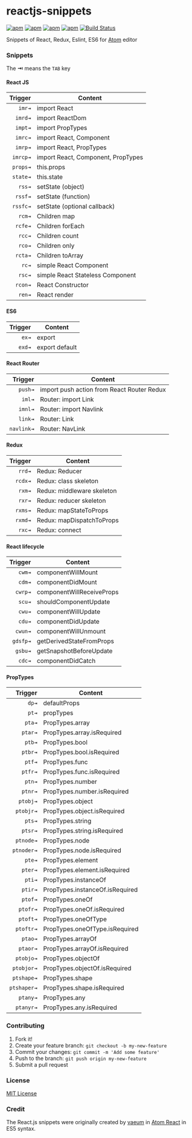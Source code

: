 # reactjs-snippets

[![apm](https://img.shields.io/apm/v/reactjs-snippets.svg)](https://atom.io/packages/reactjs-snippets)
[![apm](https://img.shields.io/apm/dm/reactjs-snippets.svg)](https://atom.io/packages/reactjs-snippets)
[![apm](https://img.shields.io/apm/l/reactjs-snippets.svg)](https://atom.io/packages/reactjs-snippets)
[![apm](https://img.shields.io/badge/edit-prose.io-blue.svg)](http://prose.io/#vaeum/reactjs-snippets)
[![Build Status](https://travis-ci.org/vaeum/atom-reactjs-snippets.svg?branch=master)](https://travis-ci.org/vaeum/atom-reactjs-snippets)

Snippets of React, Redux, Eslint, ES6 for [Atom](https://atom.io/) editor

### Snippets

The **⇥** means the `TAB` key

#### React JS

|  Trigger | Content                            |
| -------: | ---------------------------------- |
|   `imr⇥` | import React                       |
|  `imrd⇥` | import ReactDom                    |
|  `impt⇥` | import PropTypes                   |
|  `imrc⇥` | import React, Component            |
|  `imrp⇥` | import React, PropTypes            |
| `imrcp⇥` | import React, Component, PropTypes |
| `props⇥` | this.props                         |
| `state⇥` | this.state                         |
|   `rss⇥` | setState (object)                  |
|  `rssf⇥` | setState (function)                |
| `rssfc⇥` | setState (optional callback)       |
|   `rcm⇥` | Children map                       |
|  `rcfe⇥` | Children forEach                   |
|   `rcc⇥` | Children count                     |
|   `rco⇥` | Children only                      |
|  `rcta⇥` | Children toArray                   |
|    `rc⇥` | simple React Component             |
|   `rsc⇥` | simple React Stateless Component   |
|  `rcon⇥` | React Constructor                  |
|   `ren⇥` | React render                       |

#### ES6

| Trigger | Content        |
| ------: | -------------- |
|   `ex⇥` | export         |
|  `exd⇥` | export default |

#### React Router

|    Trigger | Content                                    |
| ---------: | ------------------------------------------ |
|    `push⇥` | import push action from React Router Redux |
|     `iml⇥` | Router: import Link                        |
|    `imnl⇥` | Router: import Navlink                     |
|    `link⇥` | Router: Link                               |
| `navlink⇥` | Router: NavLink                            |

#### Redux

| Trigger | Content                    |
| ------: | -------------------------- |
|  `rrd⇥` | Redux: Reducer             |
| `rcdx⇥` | Redux: class skeleton      |
|  `rxm⇥` | Redux: middleware skeleton |
|  `rxr⇥` | Redux: reducer skeleton    |
| `rxms⇥` | Redux: mapStateToProps     |
| `rxmd⇥` | Redux: mapDispatchToProps  |
|  `rxc⇥` | Redux: connect             |

#### React lifecycle

|  Trigger | Content                   |
| -------: | ------------------------- |
|   `cwm⇥` | componentWillMount        |
|   `cdm⇥` | componentDidMount         |
|  `cwrp⇥` | componentWillReceiveProps |
|   `scu⇥` | shouldComponentUpdate     |
|   `cwu⇥` | componentWillUpdate       |
|   `cdu⇥` | componentDidUpdate        |
|  `cwun⇥` | componentWillUnmount      |
| `gdsfp⇥` | getDerivedStateFromProps  |
|  `gsbu⇥` | getSnapshotBeforeUpdate   |
|   `cdc⇥` | componentDidCatch         |

#### PropTypes

|     Trigger | Content                         |
| ----------: | ------------------------------- |
|       `dp⇥` | defaultProps                    |
|       `pt⇥` | propTypes                       |
|      `pta⇥` | PropTypes.array                 |
|     `ptar⇥` | PropTypes.array.isRequired      |
|      `ptb⇥` | PropTypes.bool                  |
|     `ptbr⇥` | PropTypes.bool.isRequired       |
|      `ptf⇥` | PropTypes.func                  |
|     `ptfr⇥` | PropTypes.func.isRequired       |
|      `ptn⇥` | PropTypes.number                |
|     `ptnr⇥` | PropTypes.number.isRequired     |
|    `ptobj⇥` | PropTypes.object                |
|   `ptobjr⇥` | PropTypes.object.isRequired     |
|      `pts⇥` | PropTypes.string                |
|     `ptsr⇥` | PropTypes.string.isRequired     |
|   `ptnode⇥` | PropTypes.node                  |
|  `ptnoder⇥` | PropTypes.node.isRequired       |
|      `pte⇥` | PropTypes.element               |
|     `pter⇥` | PropTypes.element.isRequired    |
|      `pti⇥` | PropTypes.instanceOf            |
|     `ptir⇥` | PropTypes.instanceOf.isRequired |
|     `ptof⇥` | PropTypes.oneOf                 |
|    `ptofr⇥` | PropTypes.oneOf.isRequired      |
|    `ptoft⇥` | PropTypes.oneOfType             |
|   `ptoftr⇥` | PropTypes.oneOfType.isRequired  |
|     `ptao⇥` | PropTypes.arrayOf               |
|    `ptaor⇥` | PropTypes.arrayOf.isRequired    |
|   `ptobjo⇥` | PropTypes.objectOf              |
|  `ptobjor⇥` | PropTypes.objectOf.isRequired   |
|  `ptshape⇥` | PropTypes.shape                 |
| `ptshaper⇥` | PropTypes.shape.isRequired      |
|    `ptany⇥` | PropTypes.any                   |
|   `ptanyr⇥` | PropTypes.any.isRequired        |

### Contributing

1.  Fork it!
2.  Create your feature branch: `git checkout -b my-new-feature`
3.  Commit your changes: `git commit -m 'Add some feature'`
4.  Push to the branch: `git push origin my-new-feature`
5.  Submit a pull request

### License

[MIT License](http://mit-license.org/)

### Credit

The React.js snippets were originally created by [vaeum](https://atom.io/users/vaeum) in [Atom React](https://atom.io/packages/react) in ES5 syntax.
